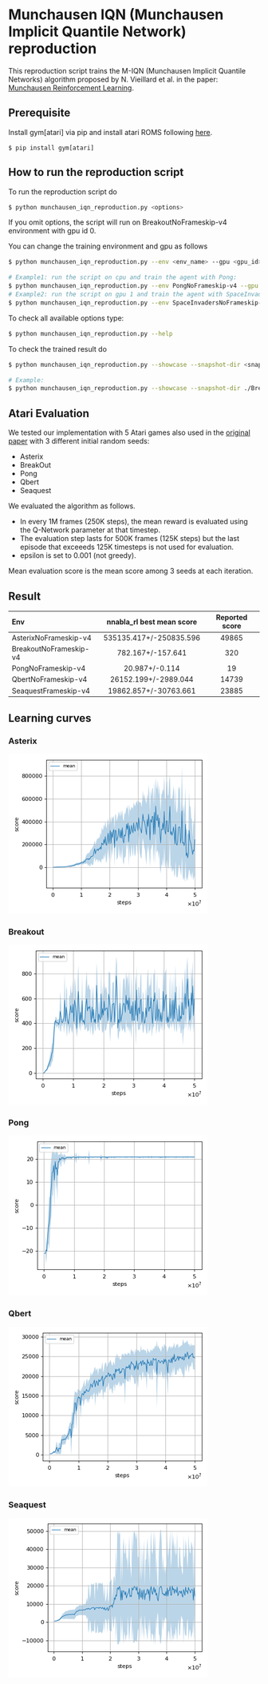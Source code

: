 # Munchausen IQN (Munchausen Implicit Quantile Network) reproduction

This reproduction script trains the M-IQN (Munchausen Implicit Quantile Networks) algorithm proposed by N. Vieillard et al. in the paper: [Munchausen Reinforcement Learning](https://arxiv.org/pdf/1806.06923.pdf).

## Prerequisite

Install gym[atari] via pip and install atari ROMS following [here](https://github.com/mgbellemare/Arcade-Learning-Environment/tree/master/examples/python-rom-package).

```
$ pip install gym[atari]
```

## How to run the reproduction script

To run the reproduction script do

```sh
$ python munchausen_iqn_reproduction.py <options>
```

If you omit options, the script will run on BreakoutNoFrameskip-v4 environment with gpu id 0.

You can change the training environment and gpu as follows

```sh
$ python munchausen_iqn_reproduction.py --env <env_name> --gpu <gpu_id>
```

```sh
# Example1: run the script on cpu and train the agent with Pong:
$ python munchausen_iqn_reproduction.py --env PongNoFrameskip-v4 --gpu -1
# Example2: run the script on gpu 1 and train the agent with SpaceInvaders:
$ python munchausen_iqn_reproduction.py --env SpaceInvadersNoFrameskip-v4 --gpu 1
```

To check all available options type:

```sh
$ python munchausen_iqn_reproduction.py --help
```

To check the trained result do

```sh
$ python munchausen_iqn_reproduction.py --showcase --snapshot-dir <snapshot_dir> --render
```

```sh
# Example:
$ python munchausen_iqn_reproduction.py --showcase --snapshot-dir ./BreakoutNoFrameskip-v4/seed-1/iteration-250000/ --render
```

## Atari Evaluation

We tested our implementation with 5 Atari games also used in the [original paper](https://proceedings.neurips.cc/paper/2020/file/2c6a0bae0f071cbbf0bb3d5b11d90a82-Paper.pdf) with 3 different initial random seeds:

- Asterix
- BreakOut
- Pong
- Qbert
- Seaquest

We evaluated the algorithm as follows.

 * In every 1M frames (250K steps), the mean reward is evaluated using the Q-Network parameter at that timestep.
 * The evaluation step lasts for 500K frames (125K steps) but the last episode that exceeeds 125K timesteps is not used for evaluation.
 * epsilon is set to 0.001 (not greedy).

Mean evaluation score is the mean score among 3 seeds at each iteration.

## Result

|Env|nnabla_rl best mean score|Reported score|
|:---|:---:|:---:|
|AsterixNoFrameskip-v4|535135.417+/-250835.596|49865|
|BreakoutNoFrameskip-v4|782.167+/-157.641|320|
|PongNoFrameskip-v4|20.987+/-0.114|19|
|QbertNoFrameskip-v4|26152.199+/-2989.044|14739|
|SeaquestFrameskip-v4|19862.857+/-30763.661|23885|

## Learning curves

### Asterix

![Asterix Result](./reproduction_results/AsterixNoFrameskip-v4_results/result.png)

### Breakout

![Breakout Result](./reproduction_results/BreakoutNoFrameskip-v4_results/result.png)

### Pong

![Pong Result](./reproduction_results/PongNoFrameskip-v4_results/result.png)

### Qbert

![Qbert Result](./reproduction_results/QbertNoFrameskip-v4_results/result.png)

### Seaquest

![Seaquest Result](./reproduction_results/SeaquestNoFrameskip-v4_results/result.png)
